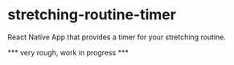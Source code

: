 # stretching-routine-timer
React Native App that provides a timer for your stretching routine.

*** very rough, work in progress ***
